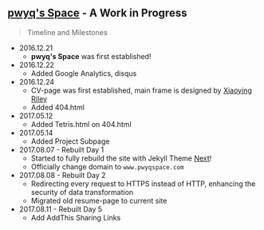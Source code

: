 ## [pwyq's Space](https://www.pwyqspace.com/) - A Work in Progress

> Timeline and Milestones

* 2016.12.21
    * **pwyq's Space** was first established!
* 2016.12.22 
    * Added Google Analytics, disqus
* 2016.12.24 
    * CV-page was first established, main frame is designed by [Xiaoying Riley](http://themes.3rdwavemedia.com/)
    * Added 404.html
* 2017.05.12
    * Added Tetris.html on 404.html
* 2017.05.14
    * Added Project Subpage
* 2017.08.07 - Rebuilt Day 1
    * Started to fully rebuild the site with Jekyll Theme [Next](https://github.com/simpleyyt/jekyll-theme-next)!
    * Officially change domain to `www.pwyqspace.com`
* 2017.08.08 - Rebuilt Day 2
    * Redirecting every request to HTTPS instead of HTTP, enhancing the security of data transformation
    * Migrated old resume-page to current site
* 2017.08.11 - Rebuilt Day 5
    * Add AddThis Sharing Links
